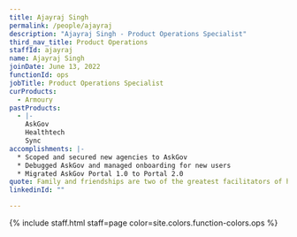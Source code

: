 ```yaml
---
title: Ajayraj Singh
permalink: /people/ajayraj
description: "Ajayraj Singh - Product Operations Specialist"
third_nav_title: Product Operations
staffId: ajayraj
name: Ajayraj Singh
joinDate: June 13, 2022
functionId: ops
jobTitle: Product Operations Specialist
curProducts:
  - Armoury
pastProducts:
  - |-
    AskGov
    Healthtech
    Sync
accomplishments: |-
  * Scoped and secured new agencies to AskGov
  * Debugged AskGov and managed onboarding for new users
  * Migrated AskGov Portal 1.0 to Portal 2.0
quote: Family and friendships are two of the greatest facilitators of happiness.
linkedinId: ""

---
```


{% include staff.html staff=page color=site.colors.function-colors.ops %}
